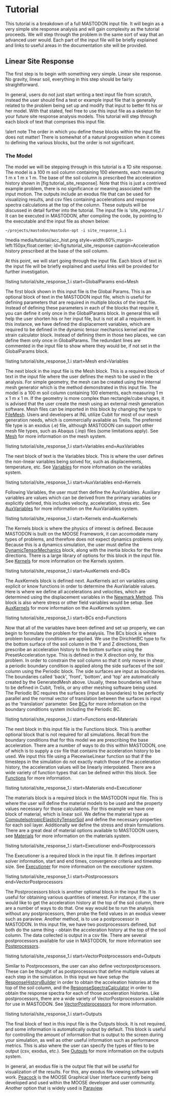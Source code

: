 # Tutorial

This tutorial is a breakdown of a full MASTODON input file. It will begin as a very simple site response analysis and will gain complexity as the tutorial proceeds. We will step through the problem in the same sort of way that an advanced user would. Each part of the input file will be briefly explained and links to useful areas in the documentation site will be provided.

## Linear Site Response

The first step is to begin with something very simple. Linear site response. No gravity, linear soil, everything in this step should be fairly straightforward.

In general, users do not just start writing a text input file from scratch, instead the user should find a test or example input file that is generally related to the problem being set up and modify that input to better fit his or her model. With that stated, feel free to use this input file as a skeleton for your future site response analysis models. This tutorial will step through each block of text that comprises this input file.

!alert note
The order in which you define these blocks within the input file does not matter! There is somewhat of a natural progression when it comes to defining the various blocks, but the order is not significant.

### The Model

The model we will be stepping through in this tutorial is a 1D site response. The model is a 100 m soil column containing 100 elements, each measuring 1 m x 1 m x 1 m. The base of the soil column is prescribed the acceleration history shown in [fig:tutorial_site_response]. Note that this is just a contrived example problem, there is no significance or meaning associated with the input motion. The outputs include an exodus file that can be used for visualizing results, and csv files containing accelerations and response spectra calculations at the top of the column. These outputs will be discussed in detail further into the tutorial. The input file is 'site_reponse_1.i' It can be executed in MASTODON, after compiling the code, by pointing to the executable and the input file as shown below:

```
~/projects/mastodon/mastodon-opt -i site_response_1.i
```

!media media/tutorial/acc_hist.png
       style=width:60%;margin-left:150px;float:center;
       id=fig:tutorial_site_response
       caption=Acceleration history prescribed at the base of the soil column.

At this point, we will start going through the input file. Each block of text in the input file will be briefly explained and useful links will be provided for further investigation.

!listing tutorial/site_response_1.i
         start=GlobalParams
         end=Mesh

The first block shown in this input file is the Global Params. This is an optional block of text in the MASTODON input file, which is useful for defining parameters that are required in multiple blocks of the input file. Instead of defining these parameters in each of the blocks that require it, you can define it only once in the GlobalParams block. In general this will help the user shorten his or her input file, but is not at all a requirement. In this instance, we have defined the displacement variables, which are required to be defined in the dynamic tensor mechanics kernel and the strain calculator block. Instead of defining them in those two places, we can define them only once in GlobalParams. The redundant lines are commented in the input file to show where they would be, if not set in the GlobalParams block.

!listing tutorial/site_response_1.i
         start=Mesh
         end=Variables

The next block in the input file is the Mesh block. This is a required block of text in the input file where the user defines the mesh to be used in the analysis. For simple geometry, the mesh can be created using the internal mesh generator which is the method demonstrated in this input file. The model is a 100 m soil column containing 100 elements, each measuring 1 m x 1 m x 1 m. If the geometry is more complex than rectangle/cube shapes, it is advised that the user create the mesh using an external mesh generation software. Mesh files can be imported in this block by changing the type to [FileMesh](source/mesh/FileMesh.md). Users and developers at INL utilize Cubit for most of our mesh generation needs, which is commercially available as Trelis. The preferred file type is an exodus (.e) file, although MASTODON can support other mesh file types, such as Abaqus (.inp) files (some limitations apply). See [Mesh](syntax/Mesh/index.md) for more information on the mesh system.

!listing tutorial/site_response_1.i
         start=Variables
         end=AuxVariables

The next block of text is the Variables block. This is where the user defines the non-linear variables being solved for, such as displacements, temperature, etc. See [Variables](syntax/Variables/index.md) for more information on the variables system.

!listing tutorial/site_response_1.i
         start=AuxVariables
         end=Kernels

Following Variables, the user must then define the AuxVariables. Auxiliary variables are values which can be derived from the primary variables or explicitly defined, this includes velocity, acceleration, stress etc. See [AuxVariables](syntax/AuxVariables/index.md) for more information on the AuxVariables system.

!listing tutorial/site_response_1.i
         start=Kernels
         end=AuxKernels

The Kernels block is where the physics of interest is defined. Because MASTODON is built on the MOOSE Framework, it can accomodate many types of problems, and therefore does not expect dynamics problems only. Because this is a dynamics simulation, the user must define the [DynamicTensorMechanics](syntax/Kernels/DynamicTensorMechanics/index.md) block, along with the inertia blocks for the three directions. There is a large library of options for this block in the input file. See [Kernels](syntax/Kernels/index.md) for more information on the Kernels system.

!listing tutorial/site_response_1.i
         start=AuxKernels
         end=BCs

The AuxKernels block is defined next. AuxKernels act on variables using explicit or know functions in order to determine the AuxVariable values. Here is where we define all accelerations and velocities, which are determined using the displacement variables in the [Newmark Method](source/auxkernels/NewmarkAccelAux.md). This block is also where stress or other field variables would be setup. See [AuxKernels](syntax/AuxKernels/index.md) for more information on the AuxKernels system.

!listing tutorial/site_response_1.i
         start=BCs
         end=Functions

Now that all of the variables have been defined and set up properly, we can begin to formulate the problem for the analysis. The BCs block is where problem boundary conditions are applied. We use the DirichletBC type to fix the bottom surface of the soil column in the Y and Z directions, then prescribe an acceleration history to the bottom surface using the PresetAcceleration type. This is defined in the X direction only, for this problem. In order to constrain the soil column so that it only moves in shear, a periodic boundary condition is applied along the side surfaces of the soil column using the Periodic block. The side surfaces are input as boundaries. The boundaries called 'back', 'front', 'bottom', and 'top' are automatically created by the GeneratedMesh above. Usually, these boundaries will have to be defined in Cubit, Trelis, or any other meshing software being used. The Periodic BC requires the surfaces (input as boundaries) to be perfectly parallel and the normal vector of translation between the surfaces is input as the 'translation' parameter. See [BCs](syntax/BCs/index.md) for more information on the boundary conditions system including the Periodic BC.

!listing tutorial/site_response_1.i
         start=Functions
         end=Materials

The next block in this input file is the Functions block. This is another optional block that is not required for all simulations. Recall from the boundary conditions that for this model we are prescribing the base acceleration. There are a number of ways to do this within MASTODON, one of which is to supply a csv file that contains the acceleration history to be used. We input this file using a PiecewiseLinear function so that if the timesteps in the simulation do not exactly match those of the acceleration history, the acceleration values will be linearly interpolated. There are a wide variety of function types that can be defined within this block. See [Functions](syntax/Functions/index.md) for more information.

!listing tutorial/site_response_1.i
         start=Materials
         end=Executioner

The materials block is a required block in the MASTODON input file. This is where the user will define the material models to be used and the property values necessary for those calculations. For this example we have one block of material, which is linear soil. We define the material type as [ComputeIsotropicElasticityTensorSoil](source/materials/ComputeIsotropicElasticityTensorSoil.md) and define the necessary properties for each soil layer. Additionally we define the stress and strain formulations. There are a great deal of material options available to MASTODON users, see [Materials](syntax/Materials/index.md) for more information on the materials system.

!listing tutorial/site_response_1.i
         start=Executioner
         end=Postprocessors

The Executioner is a required block in the input file. It defines important solver information, start and end times, convergence criteria and timestep size. See [Executioner](syntax/Executioner/index.md) for more information on the executioner system.

!listing tutorial/site_response_1.i
         start=Postprocessors
         end=VectorPostprocessors

The Postprocessors block is another optional block in the input file. It is useful for obtaining various quantities of interest. For instance, if the user would like to get the acceleration history at the top of the soil column, there are a number of ways to do that. One way would be to run the analysis without any postprocessors, then probe the field values in an exodus viewer such as paraview. Another method, is to use a postprocessor in MASTODON. In this input file, we have two postprocessors defined, but both do the same thing - obtain the acceleration history at the top of the soil column. The data collected is output in a csv file. There are several postprocessors available for use in MASTODON, for more information see [Postprocessors](syntax/Postprocessors/index.md).

!listing tutorial/site_response_1.i
         start=VectorPostprocessors
         end=Outputs

Similar to Postprocessors, the user can also define vectorpostprocessors. These can be thought of as postprocessors that define multiple values at each step in the simulation. In this input we have setup the [ResponseHistoryBuilder](source/vectorpostprocessors/ResponseHistoryBuilder.md) in order to obtain the acceleation histories at the top of the soil column, and the [ResponseSpectraCalculator](source/vectorpostprocessors/ResponseSpectraCalculator.md) in order to obtain the response spectra for each of those acceleration histories. Like postprocessors, there are a wide variety of VectorPostprocessors available for use in MASTODON. See [VectorPostprocessors](syntax/VectorPostprocessors/index.md) for more information.

!listing tutorial/site_response_1.i
         start=Outputs

The final block of text in this input file is the Outputs block. It is not required, and some information is automatically output by default. This block is useful for controlling the amount of information that is output to the screen during your simulation, as well as other useful information such as performance metrics. This is also where the user can specify the types of files to be output (csv, exodus, etc.). See [Outputs](syntax/Outputs/index.md) for more information on the outputs system.

In general, an exodus file is the output file that will be useful for visualization of the results. For this, any exodus file viewing software will work. [Peacock](python/peacock.md) is the MOOSE Graphical User Interface currently being developed and used within the MOOSE developer and user community. Another option that is widely used is [Paraview](https://www.paraview.org/).
